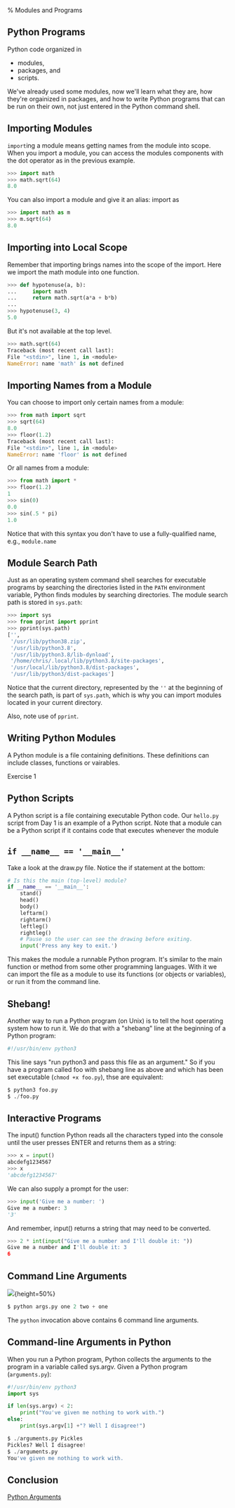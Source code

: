 % Modules and Programs

## Python Programs

Python code organized in

- modules,
- packages, and
- scripts.

We've already used some modules, now we'll learn what they are, how they're orgainized in packages, and how to write Python programs that can be run on their own, not just entered in the Python command shell.

## Importing Modules

`import`ing a module means getting names from the module into scope. When you import a module, you can access the modules components with the dot operator as in the previous example.

```python
>>> import math
>>> math.sqrt(64)
8.0
```

You can also import a module and give it an alias: import <module> as <local-name>

```python
>>> import math as m
>>> m.sqrt(64)
8.0
```

## Importing into Local Scope

Remember that importing brings names into the scope of the import.
Here we import the math module into one function.

```python
>>> def hypotenuse(a, b):
...     import math
...     return math.sqrt(a*a + b*b)
...
>>> hypotenuse(3, 4)
5.0
```

But it's not available at the top level.

```python
>>> math.sqrt(64)
Traceback (most recent call last):
File "<stdin>", line 1, in <module>
NameError: name 'math' is not defined
```

## Importing Names from a Module

You can choose to import only certain names from a module:

```python
>>> from math import sqrt
>>> sqrt(64)
8.0
>>> floor(1.2)
Traceback (most recent call last):
File "<stdin>", line 1, in <module>
NameError: name 'floor' is not defined
```

Or all names from a module:

```python
>>> from math import *
>>> floor(1.2)
1
>>> sin(0)
0.0
>>> sin(.5 * pi)
1.0
```

Notice that with this syntax you don't have to use a fully-qualified
name, e.g., `module.name`

## Module Search Path

Just as an operating system command shell searches for executable programs by searching the directories listed in the `PATH` environment variable, Python finds modules by searching directories. The module search path is stored in `sys.path`:

```python
>>> import sys
>>> from pprint import pprint
>>> pprint(sys.path)
['',
 '/usr/lib/python38.zip',
 '/usr/lib/python3.8',
 '/usr/lib/python3.8/lib-dynload',
 '/home/chris/.local/lib/python3.8/site-packages',
 '/usr/local/lib/python3.8/dist-packages',
 '/usr/lib/python3/dist-packages']
```

Notice that the current directory, represented by the `''` at the beginning of the search path, is part of `sys.path`, which is why you can import modules located in your current directory.

Also, note use of `pprint`.

## Writing Python Modules

A Python module is a file containing definitions.  These definitions can include classes, functions or vairables.

Exercise 1

## Python Scripts

A Python script is a file containing executable Python code.  Our `hello.py` script from Day 1 is an example of a Python script.  Note that a module can be a Python script if it contains code that executes whenever the module

## `if __name__ == '__main__'`

Take a look at the draw.py file. Notice the if statement at the bottom:

```python
# Is this the main (top-level) module?
if __name__ == '__main__':
    stand()
    head()
    body()
    leftarm()
    rightarm()
    leftleg()
    rightleg()
    # Pause so the user can see the drawing before exiting.
    input('Press any key to exit.')
```

This makes the module a runnable Python program. It's similar to the main function or method from some other programming languages. With it we can import the file as a module to use its functions (or objects or variables), or run it from the command line.

## Shebang!

Another way to run a Python program (on Unix) is to tell the host operating system how to run it. We do that with a "shebang" line at the beginning of a Python program:

```python
#!/usr/bin/env python3
```

This line says "run python3 and pass this file as an argument." So if you have a program called foo with shebang line as above and which has been set executable (`chmod +x foo.py`), thse are equivalent:

```python
$ python3 foo.py
$ ./foo.py
```

## Interactive Programs

The input() function Python reads all the characters typed into the console until the user presses ENTER and returns them as a string:

```python
>>> x = input()
abcdefg1234567
>>> x
'abcdefg1234567'
```

We can also supply a prompt for the user:

```python
>>> input('Give me a number: ')
Give me a number: 3
'3'
```

And remember, input() returns a string that may need to be converted.

```python
>>> 2 * int(input("Give me a number and I'll double it: "))
Give me a number and I'll double it: 3
6
```

## Command Line Arguments

![](Argument_Clinic.png){height=50%}

```python
$ python args.py one 2 two + one
```

The `python` invocation above contains 6 command line arguments.

## Command-line Arguments in Python

When you run a Python program, Python collects the arguments to the
program in a variable called sys.argv. Given a Python program
(`arguments.py`):

```python
#!/usr/bin/env python3
import sys

if len(sys.argv) < 2:
    print("You've given me nothing to work with.")
else:
    print(sys.argv[1] +"? Well I disagree!")
```

```python
$ ./arguments.py Pickles
Pickles? Well I disagree!
$ ./arguments.py
You've given me nothing to work with.
```

## Conclusion

[Python Arguments](https://www.youtube.com/watch?v=DkQhK8O9Jik)
